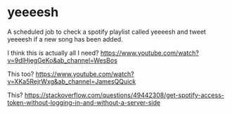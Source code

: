 # yeeeesh

A scheduled job to check a spotify playlist called yeeeesh and tweet yeeeesh if a new song has been added.

I think this is actually all I need?
https://www.youtube.com/watch?v=9dIHjegGeKo&ab_channel=WesBos

This too?
https://www.youtube.com/watch?v=XKa5RejrWxg&ab_channel=JamesQQuick

This?
https://stackoverflow.com/questions/49442308/get-spotify-access-token-without-logging-in-and-without-a-server-side

